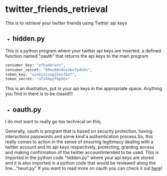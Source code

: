 # twitter_friends_retrieval
This is to retrieve your twitter friends using Twitter api keys

- ## hidden.py
This is a python program where your twitter api keys are inserted, a defined function named "oauth" that returns the api keys to the main program
```py
consumer_key: "efbaobrwrn",
consumer_secret: "09eu6bndoinbofpdndv",
token_key: "ojobinivogihosfbnf",
token_secret: "ofshbpyfbphbx"
```
This is an illustration, put in your api keys in the appropriate space. Anything you find in there is to be cleard!!!

- ## oauth.py
I do mot want to really go too technical on this; 

Generally, oauth is program that is based on security protection, having interactions passwords and some kind'a authentication process.So, this really comes to action in the sense of ensuring legitimacy dealing with a twitter account and its api keys respectively, protecting, granting access and making confirmation of the twitter accountintended to be used.
This is imported in the python code "hidden.py" where your api keys are stored and it is also imported in a python code that would be reviewed along the line..."twurl.py"
If you want to read more on oauth you can check it out [here](https://en.wikipedia.org/wiki/OAuth#:~:text=OAuth%20is%20an%20open%20standard,without%20giving%20them%20the%20passwords.)!
